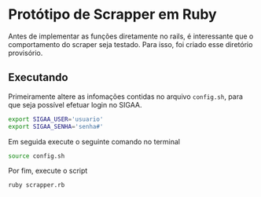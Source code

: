 # Protótipo de Scrapper em Ruby

Antes de implementar as funções diretamente no rails, é interessante que o comportamento do scraper seja testado. Para isso, foi criado esse diretório provisório.

## Executando 

Primeiramente altere as infomações contidas no arquivo ``config.sh``, para que seja possível efetuar login no SIGAA.

```sh
export SIGAA_USER='usuario'
export SIGAA_SENHA='senha#'

```

Em seguida execute o seguinte comando no terminal

```sh
source config.sh
```     

Por fim, execute o script

```
ruby scrapper.rb
```
